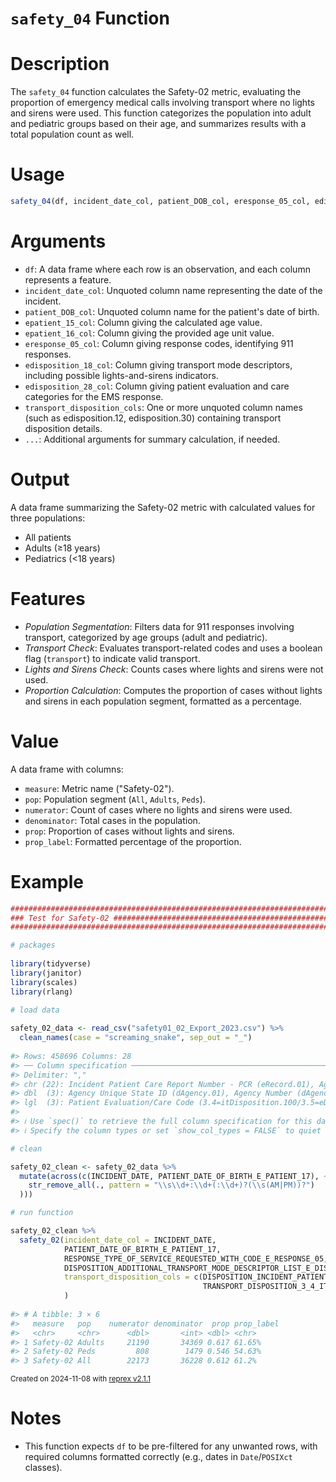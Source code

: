 # `safety_04` Function

# Description
The `safety_04` function calculates the Safety-02 metric, evaluating the proportion of emergency medical calls involving transport where no lights and sirens were used. This function categorizes the population into adult and pediatric groups based on their age, and summarizes results with a total population count as well.

# Usage

```r
safety_04(df, incident_date_col, patient_DOB_col, eresponse_05_col, edisposition_18_col, transport_disposition_cols, ...)
```

# Arguments

* `df`: A data frame where each row is an observation, and each column represents a feature.
* `incident_date_col`: Unquoted column name representing the date of the incident.
* `patient_DOB_col`: Unquoted column name for the patient's date of birth.
* `epatient_15_col`: Column giving the calculated age value.
* `epatient_16_col`: Column giving the provided age unit value.
* `eresponse_05_col`: Column giving response codes, identifying 911 responses.
* `edisposition_18_col`: Column giving transport mode descriptors, including possible lights-and-sirens indicators.
* `edisposition_28_col`: Column giving patient evaluation and care categories for the EMS response.
* `transport_disposition_cols`: One or more unquoted column names (such as edisposition.12, edisposition.30) containing transport disposition details.
* `...`: Additional arguments for summary calculation, if needed.

# Output
A data frame summarizing the Safety-02 metric with calculated values for three populations:

* All patients
* Adults (≥18 years)
* Pediatrics (<18 years)

# Features

* *Population Segmentation*: Filters data for 911 responses involving transport, categorized by age groups (adult and pediatric).
* *Transport Check*: Evaluates transport-related codes and uses a boolean flag (`transport`) to indicate valid transport.
* *Lights and Sirens Check*: Counts cases where lights and sirens were not used.
* *Proportion Calculation*: Computes the proportion of cases without lights and sirens in each population segment, formatted as a percentage.

# Value

A data frame with columns:

* `measure`: Metric name ("Safety-02").
* `pop`: Population segment (`All`, `Adults`, `Peds`).
* `numerator`: Count of cases where no lights and sirens were used.
* `denominator`: Total cases in the population.
* `prop`: Proportion of cases without lights and sirens.
* `prop_label`: Formatted percentage of the proportion.

# Example

``` r
################################################################################
### Test for Safety-02 #########################################################
################################################################################

# packages
  
library(tidyverse)
library(janitor)
library(scales)
library(rlang)
  
# load data

safety_02_data <- read_csv("safety01_02_Export_2023.csv") %>% 
  clean_names(case = "screaming_snake", sep_out = "_")
  
#> Rows: 458696 Columns: 28
#> ── Column specification ────────────────────────────────────────────────────────
#> Delimiter: ","
#> chr (22): Incident Patient Care Report Number - PCR (eRecord.01), Agency Nam...
#> dbl  (3): Agency Unique State ID (dAgency.01), Agency Number (dAgency.02), P...
#> lgl  (3): Patient Evaluation/Care Code (3.4=itDisposition.100/3.5=eDispositi...
#> 
#> ℹ Use `spec()` to retrieve the full column specification for this data.
#> ℹ Specify the column types or set `show_col_types = FALSE` to quiet this message.

# clean

safety_02_clean <- safety_02_data %>% 
  mutate(across(c(INCIDENT_DATE, PATIENT_DATE_OF_BIRTH_E_PATIENT_17), ~ mdy(
    str_remove_all(., pattern = "\\s\\d+:\\d+(:\\d+)?(\\s(AM|PM))?")
  )))

# run function

safety_02_clean %>% 
  safety_02(incident_date_col = INCIDENT_DATE,
            PATIENT_DATE_OF_BIRTH_E_PATIENT_17,
            RESPONSE_TYPE_OF_SERVICE_REQUESTED_WITH_CODE_E_RESPONSE_05,
            DISPOSITION_ADDITIONAL_TRANSPORT_MODE_DESCRIPTOR_LIST_E_DISPOSITION_18,
            transport_disposition_cols = c(DISPOSITION_INCIDENT_PATIENT_DISPOSITION_WITH_CODE_3_4_E_DISPOSITION_12_3_5_IT_DISPOSITION_112, 
                                           TRANSPORT_DISPOSITION_3_4_IT_DISPOSITION_102_3_5_E_DISPOSITION_30)
            )
            
#> # A tibble: 3 × 6
#>   measure   pop    numerator denominator  prop prop_label
#>   <chr>     <chr>      <dbl>       <int> <dbl> <chr>     
#> 1 Safety-02 Adults     21190       34369 0.617 61.65%    
#> 2 Safety-02 Peds         808        1479 0.546 54.63%    
#> 3 Safety-02 All        22173       36228 0.612 61.2%
```

<sup>Created on 2024-11-08 with [reprex v2.1.1](https://reprex.tidyverse.org)</sup>


# Notes

* This function expects `df` to be pre-filtered for any unwanted rows, with required columns formatted correctly (e.g., dates in `Date`/`POSIXct` classes).